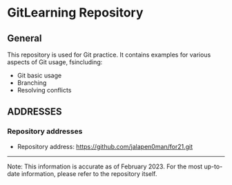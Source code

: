# GitLearning Repository

## General

This repository is used for Git practice. It contains examples for various aspects of Git usage, fsincluding:

- Git basic usage
- Branching
- Resolving conflicts

## ADDRESSES

### Repository addresses

- Repository address: https://github.com/jalapen0man/for21.git

---

Note: This information is accurate as of February 2023. For the most up-to-date information, please refer to the repository itself.